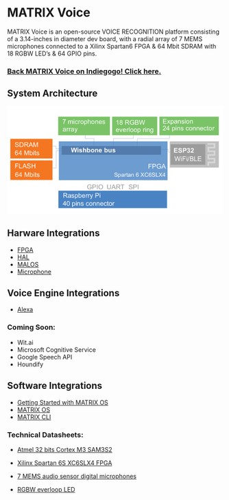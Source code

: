 
# MATRIX Voice

MATRIX Voice is an open-source VOICE RECOGNITION platform consisting of a 3.14-inches in diameter dev board, with a radial array of 7 MEMS microphones connected to a Xilinx Spartan6 FPGA & 64 Mbit SDRAM with 18 RGBW LED’s & 64 GPIO pins. 

### [Back MATRIX Voice on Indiegogo! Click here.](https://www.indiegogo.com/projects/matrix-voice-open-source-voice-platform-for-all)

## System Architecture
![Voice Diagram](voice_arch.png)

## Harware Integrations
- [FPGA](../Hardware/fpga.md)
- [HAL](../HAL/overview.md)
- [MALOS](../MALOS/overview.md)
- [Microphone](../Hardware/microphone.md)

## Voice Engine Integrations

- [Alexa](../demos/Alexa.md) 

### Coming Soon:
- Wit.ai
- Microsoft Cognitive Service
- Google Speech API
- Houndify 

## Software Integrations
- [Getting Started with MATRIX OS](https://matrix-io.github.io/matrix-documentation/)
- [MATRIX OS](../API/overview.md)
- [MATRIX CLI](../CLI/overview.md)

### Technical Datasheets:

* [Atmel 32 bits Cortex M3 SAM3S2](http://www.atmel.com/Images/Atmel-6500-32-bit-Cortex-M3-Microcontroller-SAM3S4-SAM3S2-SAM3S1_Datasheet.pdf)

* [Xilinx Spartan 6S XC6SLX4 FPGA](http://www.xilinx.com/support/documentation/data_sheets/ds160.pdf)

* [7 MEMS audio sensor digital microphones](http://www.st.com/content/ccc/resource/technical/document/datasheet/57/af/88/31/7b/59/4f/77/DM00111225.pdf/files/DM00111225.pdf/jcr:content/translations/en.DM00111225.pdf)

* [RGBW everloop LED](http://blinkinlabs.com/wp-content/uploads/2016/01/SK6812RGBW-datasheet.pdf)


